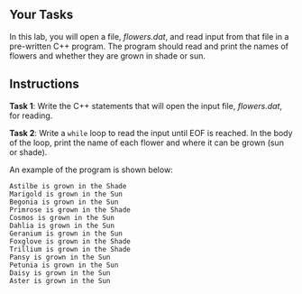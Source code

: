 ## Your Tasks

In this lab, you will open a file, _flowers.dat_, and read input from that file in a pre-written C++ program. The program should read and print the names of flowers and whether they are grown in shade or sun.

## Instructions

**Task 1**: Write the C++ statements that will open the input file, _flowers.dat_, for reading.

**Task 2**: Write a `while` loop to read the input until EOF is reached. In the body of the loop, print the name of each flower and where it can be grown (sun or shade).

An example of the program is shown below:

```
Astilbe is grown in the Shade
Marigold is grown in the Sun
Begonia is grown in the Sun
Primrose is grown in the Shade
Cosmos is grown in the Sun
Dahlia is grown in the Sun
Geranium is grown in the Sun
Foxglove is grown in the Shade
Trillium is grown in the Shade
Pansy is grown in the Sun
Petunia is grown in the Sun
Daisy is grown in the Sun
Aster is grown in the Sun
```